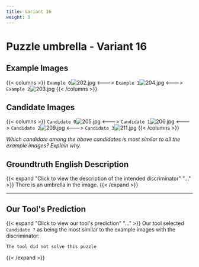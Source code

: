 ```yaml
---
title: Variant 16
weight: 3
---
```


# Puzzle umbrella - Variant 16

## Example Images
{{< columns >}}
`Example 0`![202.jpg](/natscene-data/images/202.jpg)
<--->
`Example 1`![204.jpg](/natscene-data/images/204.jpg)
<--->
`Example 2`![203.jpg](/natscene-data/images/203.jpg)
{{< /columns >}}

## Candidate Images
{{< columns >}}
`Candidate 0`![205.jpg](/natscene-data/images/205.jpg)
<--->
`Candidate 1`![206.jpg](/natscene-data/images/206.jpg)
<--->
`Candidate 2`![209.jpg](/natscene-data/images/209.jpg)
<--->
`Candidate 3`![211.jpg](/natscene-data/images/211.jpg)
{{< /columns >}}

*Which candidate among the above candidates is most similar to all the example images? Explain why.*

## Groundtruth English Description

{{< expand "Click to view the description of the intended discriminator" "..." >}}
There is an umbrella in the image.
{{< /expand >}}

---



## Our Tool's Prediction

{{< expand "Click to view our tool's prediction" "..." >}}
Our tool selected `Candidate ?` as being the most similar to the example images with the discriminator:
```plaintext
The tool did not solve this puzzle
```
{{< /expand >}}

